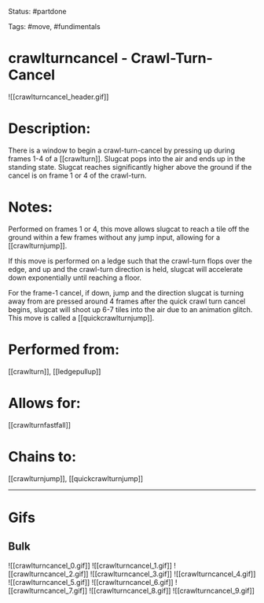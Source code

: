 Status: #partdone

Tags: #move, #fundimentals

# crawlturncancel - Crawl-Turn-Cancel
![[crawlturncancel_header.gif]]
# Description:
There is a window to begin a crawl-turn-cancel by pressing up during frames 1-4 of a [[crawlturn]]. Slugcat pops into the air and ends up in the standing state. Slugcat reaches significantly higher above the ground if the cancel is on frame 1 or 4 of the crawl-turn.

# Notes:
Performed on frames 1 or 4, this move allows slugcat to reach a tile off the ground within a few frames without any jump input, allowing for a [[crawlturnjump]].

If this move is performed on a ledge such that the crawl-turn flops over the edge, and up and the crawl-turn direction is held, slugcat will accelerate down exponentially until reaching a floor.

For the frame-1 cancel, if down, jump and the direction slugcat is turning away from are pressed around 4 frames after the quick crawl turn cancel begins, slugcat will shoot up 6-7 tiles into the air due to an animation glitch. This move is called a [[quickcrawlturnjump]].

# Performed from:
[[crawlturn]], [[ledgepullup]]

# Allows for:
[[crawlturnfastfall]]

# Chains to:
[[crawlturnjump]], [[quickcrawlturnjump]]

___
# Gifs
## Bulk
![[crawlturncancel_0.gif]]
![[crawlturncancel_1.gif]]
![[crawlturncancel_2.gif]]
![[crawlturncancel_3.gif]]
![[crawlturncancel_4.gif]]
![[crawlturncancel_5.gif]]
![[crawlturncancel_6.gif]]
![[crawlturncancel_7.gif]]
![[crawlturncancel_8.gif]]
![[crawlturncancel_9.gif]]